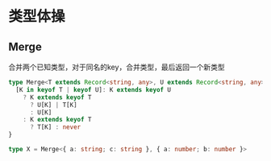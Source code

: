 # 类型体操

## Merge
合并两个已知类型，对于同名的key，合并类型，最后返回一个新类型
```ts
type Merge<T extends Record<string, any>, U extends Record<string, any>> = {
  [K in keyof T | keyof U]: K extends keyof U
    ? K extends keyof T
      ? U[K] | T[K]
      : U[K]
    : K extends keyof T
      ? T[K] : never
}

type X = Merge<{ a: string; c: string }, { a: number; b: number }>
```
